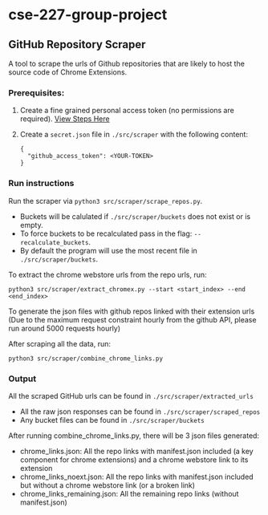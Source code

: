 # cse-227-group-project

## GitHub Repository Scraper

A tool to scrape the urls of Github repositories that are likely to host the source code of Chrome Extensions.

### Prerequisites:

1. Create a fine grained personal access token (no permissions are required). [View Steps Here](https://docs.github.com/en/authentication/keeping-your-account-and-data-secure/managing-your-personal-access-tokens#creating-a-fine-grained-personal-access-token)
2. Create a `secret.json` file in `./src/scraper` with the following content:

   ```
   {
     "github_access_token": <YOUR-TOKEN>
   }
   ```

### Run instructions

Run the scraper via `python3 src/scraper/scrape_repos.py`.

- Buckets will be calulated if `./src/scraper/buckets` does not exist or is empty.
- To force buckets to be recalculated pass in the flag: `--recalculate_buckets`.
- By default the program will use the most recent file in `./src/scraper/buckets`.

To extract the chrome webstore urls from the repo urls, run:
```
python3 src/scraper/extract_chromex.py --start <start_index> --end <end_index>
```
To generate the json files with github repos linked with their extension urls
(Due to the maximum request constraint hourly from the github API, please run around 5000 requests hourly)

After scraping all the data, run:
```
python3 src/scraper/combine_chrome_links.py
```

### Output

All the scraped GitHub urls can be found in `./src/scraper/extracted_urls`

- All the raw json responses can be found in `./src/scraper/scraped_repos`
- Any bucket files can be found in `./src/scraper/buckets`

After running combine_chrome_links.py, there will be 3 json files generated:
- chrome_links.json: All the repo links with manifest.json included (a key component for chrome extensions) and a chrome webstore link to its extension
- chrome_links_noext.json: All the repo links with manifest.json included but without a chrome webstore link (or a broken link)
- chrome_links_remaining.json: All the remaining repo links (without manifest.json)
